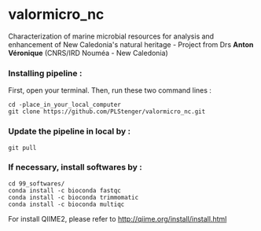 # valormicro_nc
Characterization of marine microbial resources for analysis and enhancement of New Caledonia's natural heritage - Project from Drs **Anton Véronique** (CNRS/IRD Nouméa - New Caledonia)

### Installing pipeline :

First, open your terminal. Then, run these two command lines :

    cd -place_in_your_local_computer
    git clone https://github.com/PLStenger/valormicro_nc.git

### Update the pipeline in local by :

    git pull
    
### If necessary, install softwares by :   

    cd 99_softwares/
    conda install -c bioconda fastqc
    conda install -c bioconda trimmomatic
    conda install -c bioconda multiqc

For install QIIME2, please refer to http://qiime.org/install/install.html
